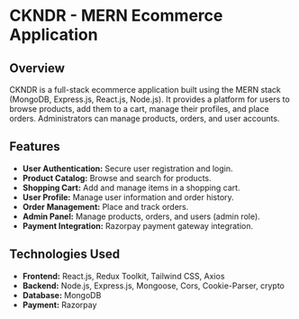 # CKNDR - MERN Ecommerce Application

## Overview

CKNDR is a full-stack ecommerce application built using the MERN stack (MongoDB, Express.js, React.js, Node.js). It provides a platform for users to browse products, add them to a cart, manage their profiles, and place orders. Administrators can manage products, orders, and user accounts.

## Features

*   **User Authentication:** Secure user registration and login.
*   **Product Catalog:** Browse and search for products.
*   **Shopping Cart:** Add and manage items in a shopping cart.
*   **User Profile:** Manage user information and order history.
*   **Order Management:** Place and track orders.
*   **Admin Panel:** Manage products, orders, and users (admin role).
*   **Payment Integration:** Razorpay payment gateway integration.

## Technologies Used

*   **Frontend:** React.js, Redux Toolkit, Tailwind CSS, Axios
*   **Backend:** Node.js, Express.js, Mongoose, Cors, Cookie-Parser, crypto
*   **Database:** MongoDB
*   **Payment:** Razorpay

